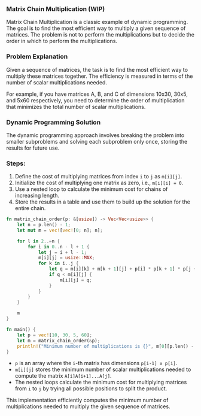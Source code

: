 ### Matrix Chain Multiplication (WIP)

Matrix Chain Multiplication is a classic example of dynamic programming. The goal is to find the most efficient way to multiply a given sequence of matrices. The problem is not to perform the multiplications but to decide the order in which to perform the multiplications.

### Problem Explanation

Given a sequence of matrices, the task is to find the most efficient way to multiply these matrices together. The efficiency is measured in terms of the number of scalar multiplications needed.

For example, if you have matrices A, B, and C of dimensions 10x30, 30x5, and 5x60 respectively, you need to determine the order of multiplication that minimizes the total number of scalar multiplications.

### Dynamic Programming Solution

The dynamic programming approach involves breaking the problem into smaller subproblems and solving each subproblem only once, storing the results for future use.

### Steps:

1. Define the cost of multiplying matrices from index `i` to `j` as `m[i][j]`.
2. Initialize the cost of multiplying one matrix as zero, i.e., `m[i][i] = 0`.
3. Use a nested loop to calculate the minimum cost for chains of increasing length.
4. Store the results in a table and use them to build up the solution for the entire chain.

```rust
fn matrix_chain_order(p: &[usize]) -> Vec<Vec<usize>> {
    let n = p.len() - 1;
    let mut m = vec![vec![0; n]; n];

    for l in 2..=n {
        for i in 0..n - l + 1 {
            let j = i + l - 1;
            m[i][j] = usize::MAX;
            for k in i..j {
                let q = m[i][k] + m[k + 1][j] + p[i] * p[k + 1] * p[j + 1];
                if q < m[i][j] {
                    m[i][j] = q;
                }
            }
        }
    }

    m
}

fn main() {
    let p = vec![10, 30, 5, 60];
    let m = matrix_chain_order(&p);
    println!("Minimum number of multiplications is {}", m[0][p.len() - 2]);
}
```

- `p` is an array where the `i`-th matrix has dimensions `p[i-1] x p[i]`.
- `m[i][j]` stores the minimum number of scalar multiplications needed to compute the matrix `A[i]A[i+1]...A[j]`.
- The nested loops calculate the minimum cost for multiplying matrices from `i` to `j` by trying all possible positions to split the product.

This implementation efficiently computes the minimum number of multiplications needed to multiply the given sequence of matrices.
